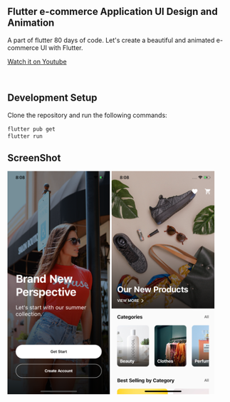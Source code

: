 ## Flutter e-commerce Application UI Design and Animation

A part of flutter 80 days of code. Let's create a beautiful and animated e-commerce UI with Flutter.

[Watch it on Youtube](https://youtu.be/_10i7_xsthM)




<br>

## Development Setup
Clone the repository and run the following commands:
```
flutter pub get
flutter run
```

## ScreenShot

<img src="assets/screenshot/one.png" height="500em" />&nbsp;<img src="assets/screenshot/two.png" height="500em" />
